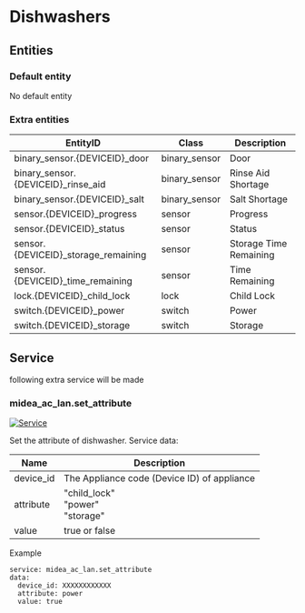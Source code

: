 # Dishwashers

## Entities
### Default entity
No default entity

### Extra entities

EntityID | Class | Description
--- | --- | ---
binary_sensor.{DEVICEID}_door | binary_sensor | Door 
binary_sensor.{DEVICEID}_rinse_aid | binary_sensor | Rinse Aid Shortage
binary_sensor.{DEVICEID}_salt | binary_sensor | Salt Shortage
sensor.{DEVICEID}_progress | sensor | Progress
sensor.{DEVICEID}_status | sensor | Status
sensor.{DEVICEID}_storage_remaining | sensor | Storage Time Remaining
sensor.{DEVICEID}_time_remaining | sensor | Time Remaining
lock.{DEVICEID}_child_lock | lock | Child Lock
switch.{DEVICEID}_power | switch | Power
switch.{DEVICEID}_storage | switch | Storage

## Service
following extra service will be made

### midea_ac_lan.set_attribute

[![Service](https://my.home-assistant.io/badges/developer_call_service.svg)](https://my.home-assistant.io/redirect/developer_call_service/?service=midea_ac_lan.set_attribute)

Set the attribute of dishwasher. Service data:

Name | Description
--- | ---
device_id | The Appliance code (Device ID) of appliance
attribute | "child_lock"<br />"power"<br /> "storage"
value | true or false

Example
```
service: midea_ac_lan.set_attribute
data:
  device_id: XXXXXXXXXXXX
  attribute: power
  value: true
```